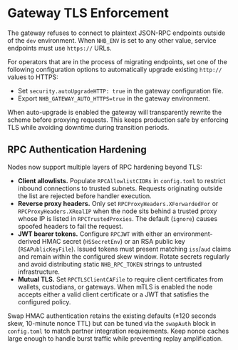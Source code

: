 # Gateway TLS Enforcement

The gateway refuses to connect to plaintext JSON-RPC endpoints outside of the
`dev` environment. When `NHB_ENV` is set to any other value, service endpoints
must use `https://` URLs.

For operators that are in the process of migrating endpoints, set one of the
following configuration options to automatically upgrade existing `http://`
values to HTTPS:

- Set `security.autoUpgradeHTTP: true` in the gateway configuration file.
- Export `NHB_GATEWAY_AUTO_HTTPS=true` in the gateway environment.

When auto-upgrade is enabled the gateway will transparently rewrite the scheme
before proxying requests. This keeps production safe by enforcing TLS while
avoiding downtime during transition periods.

## RPC Authentication Hardening

Nodes now support multiple layers of RPC hardening beyond TLS:

* **Client allowlists.** Populate `RPCAllowlistCIDRs` in `config.toml` to restrict
  inbound connections to trusted subnets. Requests originating outside the list
  are rejected before handler execution.
* **Reverse proxy headers.** Only set `RPCProxyHeaders.XForwardedFor` or
  `RPCProxyHeaders.XRealIP` when the node sits behind a trusted proxy whose IP is
  listed in `RPCTrustedProxies`. The default (`ignore`) causes spoofed headers to
  fail the request.
* **JWT bearer tokens.** Configure `RPCJWT` with either an environment-derived
  HMAC secret (`HSSecretEnv`) or an RSA public key (`RSAPublicKeyFile`). Issued
  tokens must present matching `iss`/`aud` claims and remain within the
  configured skew window. Rotate secrets regularly and avoid distributing static
  `NHB_RPC_TOKEN` strings to untrusted infrastructure.
* **Mutual TLS.** Set `RPCTLSClientCAFile` to require client certificates from
  wallets, custodians, or gateways. When mTLS is enabled the node accepts either
  a valid client certificate or a JWT that satisfies the configured policy.

Swap HMAC authentication retains the existing defaults (±120 seconds skew,
10-minute nonce TTL) but can be tuned via the `swapAuth` block in `config.toml`
to match partner integration requirements. Keep nonce caches large enough to
handle burst traffic while preventing replay amplification.
